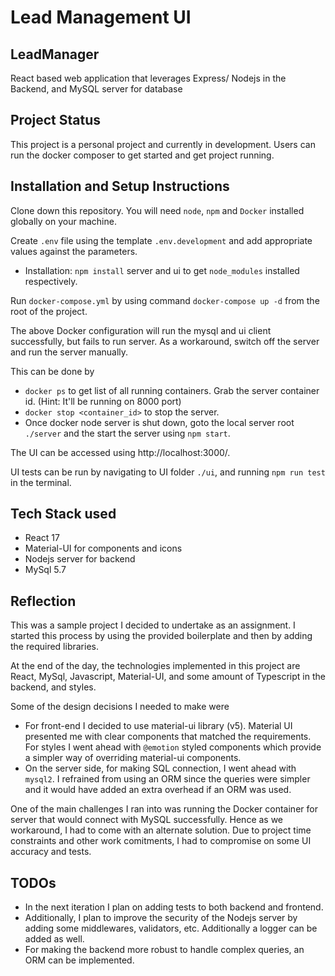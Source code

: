 # Lead Management UI

## LeadManager

React based web application that leverages Express/ Nodejs in the Backend, and MySQL server for database

## Project Status

This project is a personal project and currently in development. Users can run the docker composer to get started and get project running.

## Installation and Setup Instructions

Clone down this repository. You will need `node`, `npm` and `Docker` installed globally on your machine.

Create `.env` file using the template `.env.development` and add appropriate values against the parameters.

- Installation: `npm install` server and ui to get `node_modules` installed respectively.  

Run `docker-compose.yml` by using command `docker-compose up -d` from the root of the project.

The above Docker configuration will run the mysql and ui client successfully, but fails to run server. 
As a workaround, switch off the server and run the server manually.

This can be done by 
- `docker ps` to get list of all running containers. Grab the server container id. (Hint: It'll be running on 8000 port)
- `docker stop <container_id>` to stop the server. 
- Once docker node server is shut down, goto the local server root `./server` and the start the server using `npm start`.

The UI can be accessed using http://localhost:3000/.

UI tests can be run by navigating to UI folder `./ui`, and running `npm run test` in the terminal.

## Tech Stack used

- React 17
- Material-UI for components and icons
- Nodejs server for backend
- MySql 5.7


## Reflection

This was a sample project I decided to undertake as an assignment. I started this process by using the provided boilerplate and then by adding the required libraries.

At the end of the day, the technologies implemented in this project are React, MySql, Javascript, Material-UI, and some amount of  Typescript in the backend, and styles.

Some of the design decisions I needed to make were
- For front-end I decided to use material-ui library (v5). Material UI presented me with clear components that matched the requirements. For styles I went ahead with `@emotion` styled components which provide a simpler way of overriding material-ui components. 
- On the server side, for making SQL connection, I went ahead with `mysql2`. I refrained from using an ORM since the queries were simpler and it would have added an extra overhead if an ORM was used.  

One of the main challenges I ran into was running the Docker container for server that would connect with MySQL successfully. Hence as we workaround, I had to come with an alternate solution. Due to project time constraints and other work comitments, I had to compromise on some UI accuracy and tests.

## TODOs

- In the next iteration I plan on adding tests to both backend and frontend.
- Additionally, I plan to improve the security of the Nodejs server by adding some middlewares, validators, etc. Additionally a logger can be added as well. 
- For making the backend more robust to handle complex queries, an ORM can be implemented. 
